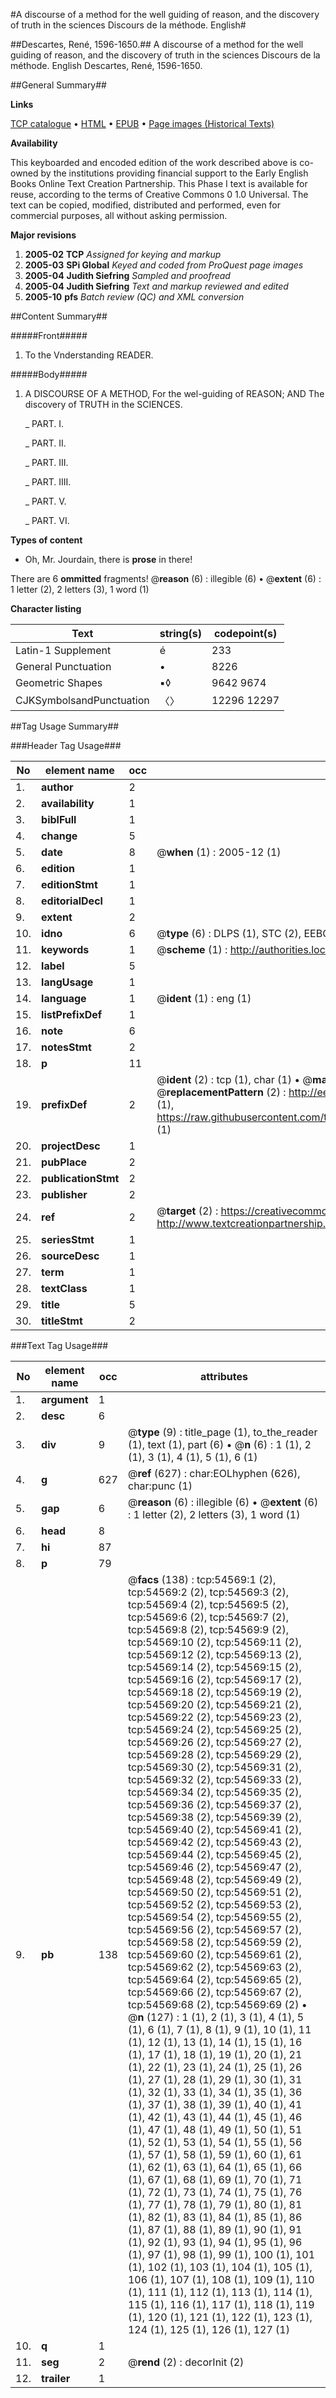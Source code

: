 #A discourse of a method for the well guiding of reason, and the discovery of truth in the sciences Discours de la méthode. English#

##Descartes, René, 1596-1650.##
A discourse of a method for the well guiding of reason, and the discovery of truth in the sciences
Discours de la méthode. English
Descartes, René, 1596-1650.

##General Summary##

**Links**

[TCP catalogue](http://www.ota.ox.ac.uk/tcp/)  • 
[HTML](http://tei.it.ox.ac.uk/tcp/Texts-HTML/free/A35/A35745.html)  • 
[EPUB](http://tei.it.ox.ac.uk/tcp/Texts-EPUB/free/A35/A35745.epub) • 
[Page images (Historical Texts)](https://data.historicaltexts.jisc.ac.uk/view?pubId=eebo-12125249e&pageId=eebo-12125249e-54569-1)

**Availability**

This keyboarded and encoded edition of the
	       work described above is co-owned by the institutions
	       providing financial support to the Early English Books
	       Online Text Creation Partnership. This Phase I text is
	       available for reuse, according to the terms of Creative
	       Commons 0 1.0 Universal. The text can be copied,
	       modified, distributed and performed, even for
	       commercial purposes, all without asking permission.

**Major revisions**

1. __2005-02__ __TCP__ *Assigned for keying and markup*
1. __2005-03__ __SPi Global__ *Keyed and coded from ProQuest page images*
1. __2005-04__ __Judith Siefring__ *Sampled and proofread*
1. __2005-04__ __Judith Siefring__ *Text and markup reviewed and edited*
1. __2005-10__ __pfs__ *Batch review (QC) and XML conversion*

##Content Summary##

#####Front#####

1. To the Vnderstanding READER.

#####Body#####

1. A DISCOURSE OF A METHOD, For the wel-guiding of REASON; AND The discovery of TRUTH in the SCIENCES.

    _ PART. I.

    _ PART. II.

    _ PART. III.

    _ PART. IIII.

    _ PART. V.

    _ PART. VI.

**Types of content**

  * Oh, Mr. Jourdain, there is **prose** in there!

There are 6 **ommitted** fragments! 
 @__reason__ (6) : illegible (6)  •  @__extent__ (6) : 1 letter (2), 2 letters (3), 1 word (1)

**Character listing**


|Text|string(s)|codepoint(s)|
|---|---|---|
|Latin-1 Supplement|é|233|
|General Punctuation|•|8226|
|Geometric Shapes|▪◊|9642 9674|
|CJKSymbolsandPunctuation|〈〉|12296 12297|

##Tag Usage Summary##

###Header Tag Usage###

|No|element name|occ|attributes|
|---|---|---|---|
|1.|__author__|2||
|2.|__availability__|1||
|3.|__biblFull__|1||
|4.|__change__|5||
|5.|__date__|8| @__when__ (1) : 2005-12 (1)|
|6.|__edition__|1||
|7.|__editionStmt__|1||
|8.|__editorialDecl__|1||
|9.|__extent__|2||
|10.|__idno__|6| @__type__ (6) : DLPS (1), STC (2), EEBO-CITATION (1), OCLC (1), VID (1)|
|11.|__keywords__|1| @__scheme__ (1) : http://authorities.loc.gov/ (1)|
|12.|__label__|5||
|13.|__langUsage__|1||
|14.|__language__|1| @__ident__ (1) : eng (1)|
|15.|__listPrefixDef__|1||
|16.|__note__|6||
|17.|__notesStmt__|2||
|18.|__p__|11||
|19.|__prefixDef__|2| @__ident__ (2) : tcp (1), char (1)  •  @__matchPattern__ (2) : ([0-9\-]+):([0-9IVX]+) (1), (.+) (1)  •  @__replacementPattern__ (2) : http://eebo.chadwyck.com/downloadtiff?vid=$1&page=$2 (1), https://raw.githubusercontent.com/textcreationpartnership/Texts/master/tcpchars.xml#$1 (1)|
|20.|__projectDesc__|1||
|21.|__pubPlace__|2||
|22.|__publicationStmt__|2||
|23.|__publisher__|2||
|24.|__ref__|2| @__target__ (2) : https://creativecommons.org/publicdomain/zero/1.0/ (1), http://www.textcreationpartnership.org/docs/. (1)|
|25.|__seriesStmt__|1||
|26.|__sourceDesc__|1||
|27.|__term__|1||
|28.|__textClass__|1||
|29.|__title__|5||
|30.|__titleStmt__|2||


###Text Tag Usage###

|No|element name|occ|attributes|
|---|---|---|---|
|1.|__argument__|1||
|2.|__desc__|6||
|3.|__div__|9| @__type__ (9) : title_page (1), to_the_reader (1), text (1), part (6)  •  @__n__ (6) : 1 (1), 2 (1), 3 (1), 4 (1), 5 (1), 6 (1)|
|4.|__g__|627| @__ref__ (627) : char:EOLhyphen (626), char:punc (1)|
|5.|__gap__|6| @__reason__ (6) : illegible (6)  •  @__extent__ (6) : 1 letter (2), 2 letters (3), 1 word (1)|
|6.|__head__|8||
|7.|__hi__|87||
|8.|__p__|79||
|9.|__pb__|138| @__facs__ (138) : tcp:54569:1 (2), tcp:54569:2 (2), tcp:54569:3 (2), tcp:54569:4 (2), tcp:54569:5 (2), tcp:54569:6 (2), tcp:54569:7 (2), tcp:54569:8 (2), tcp:54569:9 (2), tcp:54569:10 (2), tcp:54569:11 (2), tcp:54569:12 (2), tcp:54569:13 (2), tcp:54569:14 (2), tcp:54569:15 (2), tcp:54569:16 (2), tcp:54569:17 (2), tcp:54569:18 (2), tcp:54569:19 (2), tcp:54569:20 (2), tcp:54569:21 (2), tcp:54569:22 (2), tcp:54569:23 (2), tcp:54569:24 (2), tcp:54569:25 (2), tcp:54569:26 (2), tcp:54569:27 (2), tcp:54569:28 (2), tcp:54569:29 (2), tcp:54569:30 (2), tcp:54569:31 (2), tcp:54569:32 (2), tcp:54569:33 (2), tcp:54569:34 (2), tcp:54569:35 (2), tcp:54569:36 (2), tcp:54569:37 (2), tcp:54569:38 (2), tcp:54569:39 (2), tcp:54569:40 (2), tcp:54569:41 (2), tcp:54569:42 (2), tcp:54569:43 (2), tcp:54569:44 (2), tcp:54569:45 (2), tcp:54569:46 (2), tcp:54569:47 (2), tcp:54569:48 (2), tcp:54569:49 (2), tcp:54569:50 (2), tcp:54569:51 (2), tcp:54569:52 (2), tcp:54569:53 (2), tcp:54569:54 (2), tcp:54569:55 (2), tcp:54569:56 (2), tcp:54569:57 (2), tcp:54569:58 (2), tcp:54569:59 (2), tcp:54569:60 (2), tcp:54569:61 (2), tcp:54569:62 (2), tcp:54569:63 (2), tcp:54569:64 (2), tcp:54569:65 (2), tcp:54569:66 (2), tcp:54569:67 (2), tcp:54569:68 (2), tcp:54569:69 (2)  •  @__n__ (127) : 1 (1), 2 (1), 3 (1), 4 (1), 5 (1), 6 (1), 7 (1), 8 (1), 9 (1), 10 (1), 11 (1), 12 (1), 13 (1), 14 (1), 15 (1), 16 (1), 17 (1), 18 (1), 19 (1), 20 (1), 21 (1), 22 (1), 23 (1), 24 (1), 25 (1), 26 (1), 27 (1), 28 (1), 29 (1), 30 (1), 31 (1), 32 (1), 33 (1), 34 (1), 35 (1), 36 (1), 37 (1), 38 (1), 39 (1), 40 (1), 41 (1), 42 (1), 43 (1), 44 (1), 45 (1), 46 (1), 47 (1), 48 (1), 49 (1), 50 (1), 51 (1), 52 (1), 53 (1), 54 (1), 55 (1), 56 (1), 57 (1), 58 (1), 59 (1), 60 (1), 61 (1), 62 (1), 63 (1), 64 (1), 65 (1), 66 (1), 67 (1), 68 (1), 69 (1), 70 (1), 71 (1), 72 (1), 73 (1), 74 (1), 75 (1), 76 (1), 77 (1), 78 (1), 79 (1), 80 (1), 81 (1), 82 (1), 83 (1), 84 (1), 85 (1), 86 (1), 87 (1), 88 (1), 89 (1), 90 (1), 91 (1), 92 (1), 93 (1), 94 (1), 95 (1), 96 (1), 97 (1), 98 (1), 99 (1), 100 (1), 101 (1), 102 (1), 103 (1), 104 (1), 105 (1), 106 (1), 107 (1), 108 (1), 109 (1), 110 (1), 111 (1), 112 (1), 113 (1), 114 (1), 115 (1), 116 (1), 117 (1), 118 (1), 119 (1), 120 (1), 121 (1), 122 (1), 123 (1), 124 (1), 125 (1), 126 (1), 127 (1)|
|10.|__q__|1||
|11.|__seg__|2| @__rend__ (2) : decorInit (2)|
|12.|__trailer__|1||
